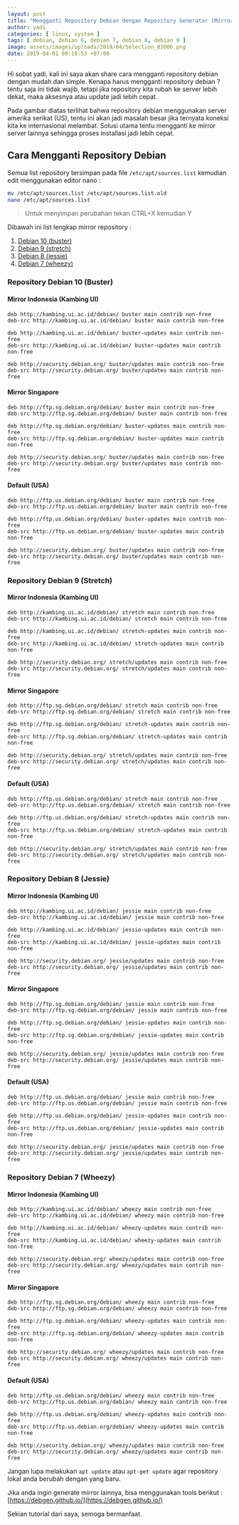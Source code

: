 ```yaml
---
layout: post
title: "Mengganti Repository Debian dengan Repository Generator (Mirror)"
author: yadi
categories: [ linux, system ]
tags: [ debian, debian 6, debian 7, debian 8, debian 9 ]
image: assets/images/uploads/2019/04/Selection_01006.png
date: 2019-04-01 09:19:53 +07:00
---
```


Hi sobat yadi, kali ini saya akan share cara mengganti repository debian dengan mudah dan simple. Kenapa harus mengganti repository debian ? tentu saja ini tidak wajib, tetapi jika repository kita rubah ke server lebih dekat, maka aksesnya atau update jadi lebih cepat.

Pada gambar diatas terlihat bahwa repository debian menggunakan server amerika serikat (US), tentu ini akan jadi masalah besar jika ternyata koneksi kita ke internasional melambat. Solusi utama tentu mengganti ke mirror server lainnya sehingga proses installasi jadi lebih cepat.

## Cara Mengganti Repository Debian
Semua list repository tersimpan pada file `/etc/apt/sources.list` kemudian edit menggunakan editor nano :

```bash
mv /etc/apt/sources.list /etc/apt/sources.list.old
nano /etc/apt/sources.list
```

> Untuk menyimpan perubahan tekan CTRL+X kemudian Y

Dibawah ini list lengkap mirror repository :
1. [Debian 10 (buster)](#repository-debian-10-buster)
2. [Debian 9 (stretch)](#repository-debian-9-stretch)
3. [Debian 8 (jessie)](#repository-debian-8-jessie)
4. [Debian 7 (wheezy)](#repository-debian-7-wheezy)

### Repository Debian 10 (Buster)
#### Mirror Indonesia (Kambing UI)
```
deb http://kambing.ui.ac.id/debian/ buster main contrib non-free
deb-src http://kambing.ui.ac.id/debian/ buster main contrib non-free

deb http://kambing.ui.ac.id/debian/ buster-updates main contrib non-free
deb-src http://kambing.ui.ac.id/debian/ buster-updates main contrib non-free

deb http://security.debian.org/ buster/updates main contrib non-free
deb-src http://security.debian.org/ buster/updates main contrib non-free
```
#### Mirror Singapore
```
deb http://ftp.sg.debian.org/debian/ buster main contrib non-free
deb-src http://ftp.sg.debian.org/debian/ buster main contrib non-free

deb http://ftp.sg.debian.org/debian/ buster-updates main contrib non-free
deb-src http://ftp.sg.debian.org/debian/ buster-updates main contrib non-free

deb http://security.debian.org/ buster/updates main contrib non-free
deb-src http://security.debian.org/ buster/updates main contrib non-free
```

#### Default (USA)
```
deb http://ftp.us.debian.org/debian/ buster main contrib non-free
deb-src http://ftp.us.debian.org/debian/ buster main contrib non-free

deb http://ftp.us.debian.org/debian/ buster-updates main contrib non-free
deb-src http://ftp.us.debian.org/debian/ buster-updates main contrib non-free

deb http://security.debian.org/ buster/updates main contrib non-free
deb-src http://security.debian.org/ buster/updates main contrib non-free
```

### Repository Debian 9 (Stretch)
#### Mirror Indonesia (Kambing UI)
```
deb http://kambing.ui.ac.id/debian/ stretch main contrib non-free
deb-src http://kambing.ui.ac.id/debian/ stretch main contrib non-free
 
deb http://kambing.ui.ac.id/debian/ stretch-updates main contrib non-free
deb-src http://kambing.ui.ac.id/debian/ stretch-updates main contrib non-free
 
deb http://security.debian.org/ stretch/updates main contrib non-free
deb-src http://security.debian.org/ stretch/updates main contrib non-free
```
#### Mirror Singapore
```
deb http://ftp.sg.debian.org/debian/ stretch main contrib non-free
deb-src http://ftp.sg.debian.org/debian/ stretch main contrib non-free
 
deb http://ftp.sg.debian.org/debian/ stretch-updates main contrib non-free
deb-src http://ftp.sg.debian.org/debian/ stretch-updates main contrib non-free
 
deb http://security.debian.org/ stretch/updates main contrib non-free
deb-src http://security.debian.org/ stretch/updates main contrib non-free
```

#### Default (USA)
```
deb http://ftp.us.debian.org/debian/ stretch main contrib non-free
deb-src http://ftp.us.debian.org/debian/ stretch main contrib non-free
 
deb http://ftp.us.debian.org/debian/ stretch-updates main contrib non-free
deb-src http://ftp.us.debian.org/debian/ stretch-updates main contrib non-free
 
deb http://security.debian.org/ stretch/updates main contrib non-free
deb-src http://security.debian.org/ stretch/updates main contrib non-free
```

### Repository Debian 8 (Jessie)
#### Mirror Indonesia (Kambing UI)
```
deb http://kambing.ui.ac.id/debian/ jessie main contrib non-free
deb-src http://kambing.ui.ac.id/debian/ jessie main contrib non-free
 
deb http://kambing.ui.ac.id/debian/ jessie-updates main contrib non-free
deb-src http://kambing.ui.ac.id/debian/ jessie-updates main contrib non-free
 
deb http://security.debian.org/ jessie/updates main contrib non-free
deb-src http://security.debian.org/ jessie/updates main contrib non-free
```
#### Mirror Singapore
```
deb http://ftp.sg.debian.org/debian/ jessie main contrib non-free
deb-src http://ftp.sg.debian.org/debian/ jessie main contrib non-free
 
deb http://ftp.sg.debian.org/debian/ jessie-updates main contrib non-free
deb-src http://ftp.sg.debian.org/debian/ jessie-updates main contrib non-free
 
deb http://security.debian.org/ jessie/updates main contrib non-free
deb-src http://security.debian.org/ jessie/updates main contrib non-free
```
#### Default (USA)
```
deb http://ftp.us.debian.org/debian/ jessie main contrib non-free
deb-src http://ftp.us.debian.org/debian/ jessie main contrib non-free
 
deb http://ftp.us.debian.org/debian/ jessie-updates main contrib non-free
deb-src http://ftp.us.debian.org/debian/ jessie-updates main contrib non-free
 
deb http://security.debian.org/ jessie/updates main contrib non-free
deb-src http://security.debian.org/ jessie/updates main contrib non-free
```

### Repository Debian 7 (Wheezy)
#### Mirror Indonesia (Kambing UI)
```
deb http://kambing.ui.ac.id/debian/ wheezy main contrib non-free
deb-src http://kambing.ui.ac.id/debian/ wheezy main contrib non-free
 
deb http://kambing.ui.ac.id/debian/ wheezy-updates main contrib non-free
deb-src http://kambing.ui.ac.id/debian/ wheezy-updates main contrib non-free
 
deb http://security.debian.org/ wheezy/updates main contrib non-free
deb-src http://security.debian.org/ wheezy/updates main contrib non-free
```

#### Mirror Singapore
```
deb http://ftp.sg.debian.org/debian/ wheezy main contrib non-free
deb-src http://ftp.sg.debian.org/debian/ wheezy main contrib non-free
 
deb http://ftp.sg.debian.org/debian/ wheezy-updates main contrib non-free
deb-src http://ftp.sg.debian.org/debian/ wheezy-updates main contrib non-free
 
deb http://security.debian.org/ wheezy/updates main contrib non-free
deb-src http://security.debian.org/ wheezy/updates main contrib non-free
```

#### Default (USA)
```
deb http://ftp.us.debian.org/debian/ wheezy main contrib non-free
deb-src http://ftp.us.debian.org/debian/ wheezy main contrib non-free
 
deb http://ftp.us.debian.org/debian/ wheezy-updates main contrib non-free
deb-src http://ftp.us.debian.org/debian/ wheezy-updates main contrib non-free
 
deb http://security.debian.org/ wheezy/updates main contrib non-free
deb-src http://security.debian.org/ wheezy/updates main contrib non-free
```

Jangan lupa melakukan `apt update` atau `apt-get update` agar repository lokal anda berubah dengan yang baru.

Jika anda ingin generate mirror lainnya, bisa menggunakan tools berikut : [https://debgen.github.io/](https://debgen.github.io/)

Sekian tutorial dari saya, semoga bermanfaat.